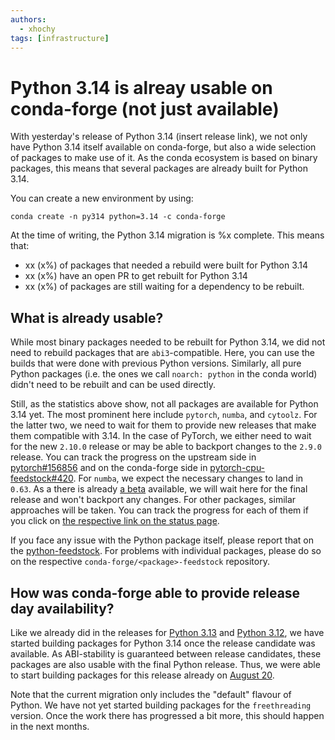 ```yaml
---
authors:
  - xhochy
tags: [infrastructure]
---
```


# Python 3.14 is alreay usable on conda-forge (not just available)

With yesterday's release of Python 3.14 (insert release link), we not only have Python 3.14 itself available on conda-forge,
but also a wide selection of packages to make use of it.
As the conda ecosystem is based on binary packages, this means that several packages are already built for Python 3.14.

You can create a new environment by using:

```
conda create -n py314 python=3.14 -c conda-forge
```

At the time of writing, the Python 3.14 migration is %x complete. This means that:

- xx (x%) of packages that needed a rebuild were built for Python 3.14
- xx (x%) have an open PR to get rebuilt for Python 3.14
- xx (x%) of packages are still waiting for a dependency to be rebuilt.

## What is already usable?

While most binary packages needed to be rebuilt for Python 3.14,
we did not need to rebuild packages that are `abi3`-compatible.
Here, you can use the builds that were done with previous Python versions.
Similarly, all pure Python packages (i.e. the ones we call `noarch: python` in the conda world) didn't need to be rebuilt and can be used directly.

Still, as the statistics above show, not all packages are available for Python 3.14 yet.
The most prominent here include `pytorch`, `numba`, and `cytoolz`.
For the latter two, we need to wait for them to provide new releases that make them compatible with 3.14.
In the case of PyTorch, we either need to wait for the new `2.10.0` release or may be able to backport changes to the `2.9.0` release.
You can track the progress on the upstream side in [pytorch#156856](https://github.com/pytorch/pytorch/issues/156856) and on the conda-forge side in [pytorch-cpu-feedstock#420](https://github.com/conda-forge/pytorch-cpu-feedstock/pull/420).
For `numba`, we expect the necessary changes to land in `0.63`.
As a there is already [a beta](https://github.com/numba/numba/releases/tag/0.63.0b1) available, we will wait here for the final release and won't backport any changes.
For other packages, similar approaches will be taken.
You can track the progress for each of them if you click on [the respective link on the status page](https://conda-forge.org/status/migration/?name=python314).

If you face any issue with the Python package itself, please report that on the [python-feedstock](https://github.com/conda-forge/python-feedstock/issues).
For problems with individual packages, please do so on the respective `conda-forge/<package>-feedstock` repository.

## How was conda-forge able to provide release day availability?

Like we already did in the releases for [Python 3.13](https://conda-forge.org/blog/2024/09/26/python-313/) and [Python 3.12](https://conda-forge.org/news/2023/09/25/python-312-migration-and-python-311-by-default/), we have started building packages for Python 3.14 once the release candidate was available.
As ABI-stability is guaranteed between release candidates, these packages are also usable with the final Python release.
Thus, we were able to start building packages for this release already on [August 20](https://github.com/conda-forge/conda-forge-pinning-feedstock/pull/7598).

Note that the current migration only includes the "default" flavour of Python.
We have not yet started building packages for the `freethreading` version.
Once the work there has progressed a bit more, this should happen in the next months.
